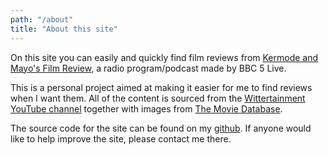 ```yaml
---
path: "/about"
title: "About this site"
---
```

On this site you can easily and quickly find film reviews from [Kermode and Mayo's Film Review](https://www.bbc.co.uk/programmes/b00lvdrj), a radio program/podcast made by BBC 5 Live.

This is a personal project aimed at making it easier for me to find reviews when I want them. All of the content is sourced from the [Wittertainment YouTube channel](https://www.youtube.com/channel/UCCxKPNMqjnqbxVEt1tyDUsA) together with images from [The Movie Database](https://www.themoviedb.org).

The source code for the site can be found on my [github](https://github.com/samrae7). If anyone would like to help improve the site, please contact me there.